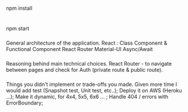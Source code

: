 #
npm install
#
npm start

###
General architecture of the application.
React : Class Component & Functional Component
React Router
Material-UI
Async/Await

###
Reasoning behind main technical choices.
React Router - to navigate between pages and check for Auth (private route & public route).

###
Things you didn't implement or trade-offs you made.
Given more time I would add test (Snapshot test, Unit test, etc..);
Deploy it on AWS (Heroku ...);
Make it dynamic, for 4x4, 5x5, 6x6 ... ;
Handle 404 / errors with ErrorBoundary;
